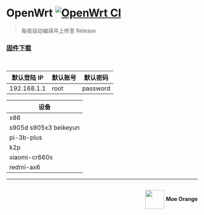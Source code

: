 # OpenWrt [![OpenWrt CI](https://github.com/c3p7f2/nK57cR/actions/workflows/build-openwrt.yml/badge.svg)](https://github.com/c3p7f2/nK57cR/actions/workflows/build-openwrt.yml)

> 每夜自动编译并上传至 Release

### [固件下载](https://github.com/c3p7f2/build-openwrt/releases/tag/openwrt)

<br/>

| 默认登陆 IP | 默认账号 | 默认密码 |
| ----------- | -------- | -------- |
| 192.168.1.1 | root     | password |

| 设备                  |
| --------------------- |
| x86                   |
| s905d s905x3 beikeyun |
| pi-3b-plus            |
| k2p                   |
| xiaomi-cr660x         |
| redmi-ax6             |

<hr/>

<div style="float:right">

<img  src="https://avatars.githubusercontent.com/u/101233611?u=099e445f0a045ce4253185c868cdf1bd99f2dcb7&v=4" height="50px" style="vertical-align: middle;"> <span style="font-weight:bold" >Moe Orange </span>

</div>
